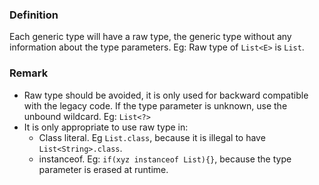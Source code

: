 ### Definition
Each generic type will have a raw type, the generic type without any information about the type parameters.  Eg: Raw type of `List<E>` is `List`.

### Remark
- Raw type should be avoided, it is only used for backward compatible with the legacy code. If the type parameter is unknown, use the unbound wildcard. Eg: `List<?>`
- It is only appropriate to use raw type in:
    * Class literal. Eg `List.class`, because it is illegal to have `List<String>.class`.
    * instanceof. Eg: `if(xyz instanceof List){}`, because the type parameter is erased at runtime.
